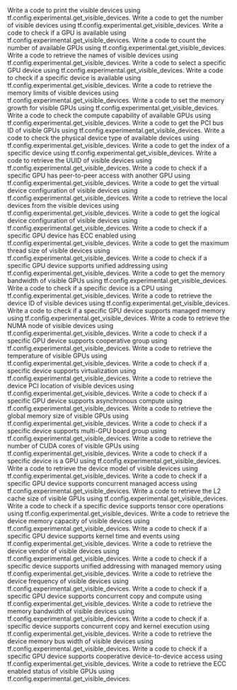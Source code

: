 Write a code to print the visible devices using tf.config.experimental.get_visible_devices.
Write a code to get the number of visible devices using tf.config.experimental.get_visible_devices.
Write a code to check if a GPU is available using tf.config.experimental.get_visible_devices.
Write a code to count the number of available GPUs using tf.config.experimental.get_visible_devices.
Write a code to retrieve the names of visible devices using tf.config.experimental.get_visible_devices.
Write a code to select a specific GPU device using tf.config.experimental.get_visible_devices.
Write a code to check if a specific device is available using tf.config.experimental.get_visible_devices.
Write a code to retrieve the memory limits of visible devices using tf.config.experimental.get_visible_devices.
Write a code to set the memory growth for visible GPUs using tf.config.experimental.get_visible_devices.
Write a code to check the compute capability of available GPUs using tf.config.experimental.get_visible_devices.
Write a code to get the PCI bus ID of visible GPUs using tf.config.experimental.get_visible_devices.
Write a code to check the physical device type of available devices using tf.config.experimental.get_visible_devices.
Write a code to get the index of a specific device using tf.config.experimental.get_visible_devices.
Write a code to retrieve the UUID of visible devices using tf.config.experimental.get_visible_devices.
Write a code to check if a specific GPU has peer-to-peer access with another GPU using tf.config.experimental.get_visible_devices.
Write a code to get the virtual device configuration of visible devices using tf.config.experimental.get_visible_devices.
Write a code to retrieve the local devices from the visible devices using tf.config.experimental.get_visible_devices.
Write a code to get the logical device configuration of visible devices using tf.config.experimental.get_visible_devices.
Write a code to check if a specific GPU device has ECC enabled using tf.config.experimental.get_visible_devices.
Write a code to get the maximum thread size of visible devices using tf.config.experimental.get_visible_devices.
Write a code to check if a specific GPU device supports unified addressing using tf.config.experimental.get_visible_devices.
Write a code to get the memory bandwidth of visible GPUs using tf.config.experimental.get_visible_devices.
Write a code to check if a specific device is a CPU using tf.config.experimental.get_visible_devices.
Write a code to retrieve the device ID of visible devices using tf.config.experimental.get_visible_devices.
Write a code to check if a specific GPU device supports managed memory using tf.config.experimental.get_visible_devices.
Write a code to retrieve the NUMA node of visible devices using tf.config.experimental.get_visible_devices.
Write a code to check if a specific GPU device supports cooperative group using tf.config.experimental.get_visible_devices.
Write a code to retrieve the temperature of visible GPUs using tf.config.experimental.get_visible_devices.
Write a code to check if a specific device supports virtualization using tf.config.experimental.get_visible_devices.
Write a code to retrieve the device PCI location of visible devices using tf.config.experimental.get_visible_devices.
Write a code to check if a specific GPU device supports asynchronous compute using tf.config.experimental.get_visible_devices.
Write a code to retrieve the global memory size of visible GPUs using tf.config.experimental.get_visible_devices.
Write a code to check if a specific device supports multi-GPU board group using tf.config.experimental.get_visible_devices.
Write a code to retrieve the number of CUDA cores of visible GPUs using tf.config.experimental.get_visible_devices.
Write a code to check if a specific device is a GPU using tf.config.experimental.get_visible_devices.
Write a code to retrieve the device model of visible devices using tf.config.experimental.get_visible_devices.
Write a code to check if a specific GPU device supports concurrent managed access using tf.config.experimental.get_visible_devices.
Write a code to retrieve the L2 cache size of visible GPUs using tf.config.experimental.get_visible_devices.
Write a code to check if a specific device supports tensor core operations using tf.config.experimental.get_visible_devices.
Write a code to retrieve the device memory capacity of visible devices using tf.config.experimental.get_visible_devices.
Write a code to check if a specific GPU device supports kernel time and events using tf.config.experimental.get_visible_devices.
Write a code to retrieve the device vendor of visible devices using tf.config.experimental.get_visible_devices.
Write a code to check if a specific device supports unified addressing with managed memory using tf.config.experimental.get_visible_devices.
Write a code to retrieve the device frequency of visible devices using tf.config.experimental.get_visible_devices.
Write a code to check if a specific GPU device supports concurrent copy and compute using tf.config.experimental.get_visible_devices.
Write a code to retrieve the memory bandwidth of visible devices using tf.config.experimental.get_visible_devices.
Write a code to check if a specific device supports concurrent copy and kernel execution using tf.config.experimental.get_visible_devices.
Write a code to retrieve the device memory bus width of visible devices using tf.config.experimental.get_visible_devices.
Write a code to check if a specific GPU device supports cooperative device-to-device access using tf.config.experimental.get_visible_devices.
Write a code to retrieve the ECC enabled status of visible GPUs using tf.config.experimental.get_visible_devices.
